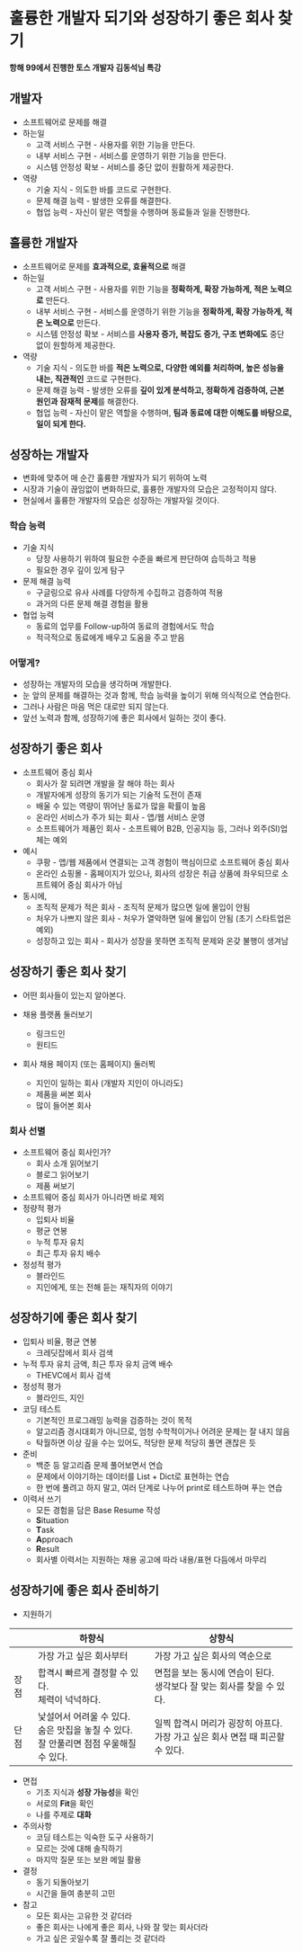 # 훌륭한 개발자 되기와 성장하기 좋은 회사 찾기

**항해 99에서 진행한 토스 개발자 김동석님 특강**

## 개발자

* 소프트웨어로 문제를 해결
* 하는일
  * 고객 서비스 구현 - 사용자를 위한 기능을 만든다.
  * 내부 서비스 구현 - 서비스를 운영하기 위한 기능을 만든다.
  * 시스템 안정성 확보 - 서비스를 중단 없이 원활하게 제공한다.
* 역량
  * 기술 지식 - 의도한 바를 코드로 구현한다.
  * 문제 해결 능력 - 발생한 오류를 해결한다.
  * 협업 능력 - 자신이 맡은 역할을 수행하며 동료들과 일을 진행한다.



## 훌륭한 개발자

* 소프트웨어로 문제를 **효과적으로, 효율적으로** 해결
* 하는일
  * 고객 서비스 구현 - 사용자를 위한 기능을 **정확하게, 확장 가능하게, 적은 노력으로** 만든다.
  * 내부 서비스 구현 - 서비스를 운영하기 위한 기능을 **정확하게, 확장 가능하게, 적은 노력으로** 만든다.
  * 시스템 안정성 확보  - 서비스를 **사용자 증가, 복잡도 증가, 구조 변화에도** 중단 없이 원할하게 제공한다.
* 역량
  * 기술 지식 - 의도한 바를 **적은 노력으로, 다양한 예외를 처리하며, 높은 성능을 내는, 직관적인** 코드로 구현한다.
  * 문제 해결 능력 - 발생한 오류를 **깊이 있게 분석하고, 정확하게 검증하여, 근본 원인과 잠재적 문제**를 해결한다.
  * 협업 능력 - 자신이 맡은 역할을 수행하며, **팀과 동료에 대한 이해도를 바탕으로, 일이 되게 한다.**



## 성장하는 개발자

* 변화에 맞추어 매 순간 훌륭햔 개발자가 되기 위하여 노력
* 시장과 기술이 끊임없이 변화하므로, 훌륭한 개발자의 모습은 고정적이지 않다.
* 현실에서 훌륭한 개발자의 모습은 성장하는 개발자일 것이다.



### 학습 능력

* 기술 지식
  * 당장 사용하기 위하여 필요한 수준을 빠르게 판단하여 습득하고 적용
  * 필요한 경우 깊이 있게 탐구
* 문제 해결 능력
  * 구글링으로 유사 사례를 다양하게 수집하고 검증하여 적용
  * 과거의 다른 문제 해결 경험을 활용
* 협업 능력
  * 동료의 업무를 Follow-up하여 동료의 경험에서도 학습
  * 적극적으로 동료에게 배우고 도움을 주고 받음



### 어떻게?

* 성장하는 개발자의 모습을 생각하며 개발한다.
* 눈 앞의 문제를 해결하는 것과 함께, 학습 능력을 높이기 위해 의식적으로 연습한다.
* 그러나 사람은 마음 먹은 대로만 되지 않는다.
* 앞선 노력과 함께, 성장하기에 좋은 회사에서 일하는 것이 좋다.



## 성장하기 좋은 회사

* 소프트웨어 중심 회사
  * 회사가 잘 되려면 개발을 잘 해야 하는 회사
  * 개발자에게 성장의 동기가 되는 기술적 도전이 존재
  * 배울 수 있는 역량이 뛰어난 동료가 많을 확률이 높음
  * 온라인 서비스가 주가 되는 회사 - 앱/웹 서비스 운영
  * 소프트웨어가 제품인 회사 - 소프트웨어 B2B, 인공지능 등, 그러나 외주(SI)업체는 예외
* 예시
  * 쿠팡 - 앱/웹 제품에서 연결되는 고객 경험이 핵심이므로 소프트웨어 중심 회사
  * 온라인 쇼핑몰 - 홈페이지가 있으나, 회사의 성장은 취급 상품에 좌우되므로 소프트웨어 중심 회사가 아님
* 동시에,
  * 조직적 문제가 적은 회사 - 조직적 문제가 많으면 일에 몰입이 안됨
  * 처우가 나쁘지 않은 회사 - 처우가 열악하면 일에 몰입이 안됨 (초기 스타트업은 예외)
  * 성장하고 있는 회사 - 회사가 성장을 못하면 조직적 문제와 온갖 불행이 생겨남



## 성장하기 좋은 회사 찾기

* 어떤 회사들이 있는지 알아본다.

* 채용 플랫폼 둘러보기

  * 링크드인
  * 원티드

* 회사 채용 페이지 (또는 홈페이지) 둘러뵉

  * 지인이 일하는 회사 (개발자 지인이 아니라도)
  * 제품을 써본 회사
  * 많이 들어본 회사

  

### 회사 선별

* 소프트웨어 중심 회사인가?
  * 회사 소개 읽어보기
  * 블로그 읽어보기
  * 제품 써보기
* 소프트웨어 중심 회사가 아니라면 바로 제외
* 정량적 평가
  * 입퇴사 비율
  * 평균 연봉
  * 누적 투자 유치
  * 최근 투자 유치 배수
* 정성적 평가
  * 블라인드
  * 지인에게, 또는 전해 듣는 재직자의 이야기



## 성장하기에 좋은 회사 찾기

* 입퇴사 비율, 평균 연봉
  * 크레딧잡에서 회사 검색
* 누적 투자 유치 금액, 최근 투자 유치 금액 배수
  * THEVC에서 회사 검색
* 정성적 평가
  * 블라인드, 지인
* 코딩 테스트
  * 기본적인 프로그래밍 능력을 검증하는 것이 목적
  * 알고리즘 경시대회가 아니므로, 엄청 수학적이거나 어려운 문제는 잘 내지 않음
  * 탁월하면 이상 깊을 수는 있어도, 적당한 문제 적당히 풀면 괜찮은 듯
* 준비
  * 백준 등 알고리즘 문제 풀어보면서 연습
  * 문제에서 이야기하는 데이터를 List + Dict로 표현하는 연습
  * 한 번에 풀려고 하지 말고, 여러 단계로 나누어 print로 테스트하며 푸는 연습
* 이력서 쓰기
  * 모든 경험을 담은 Base Resume 작성
  * **S**ituation
  * **T**ask
  * **A**pproach
  * **R**esult
  * 회사별 이력서는 지원하는 채용 공고에 따라 내용/표현 다듬에서 마무리



## 성장하기에 좋은 회사 준비하기

* 지원하기

|      | 하향식                                                       | 상향식                                                       |
| ---- | ------------------------------------------------------------ | ------------------------------------------------------------ |
|      | 가장 가고 싶은 회사부터                                      | 가장 가고 싶은 회사의 역순으로                               |
| 장점 | 합격시 빠르게 결정할 수 있다.<br />체력이 넉넉하다.          | 면접을 보는 동시에 연습이 된다.<br />생각보다 잘 맞는 회사를 찾을 수 있다. |
| 단점 | 낯설어서 어려울 수 있다.<br />숨은 맛집을 놓칠 수 있다.<br />잘 안풀리면 점점 우울해질 수 있다. | 일찍 합격시 머리가 굉장히 아프다.<br />가장 가고 싶은 회사 면접 때 피곤할 수 있다. |

* 면접
  * 기초 지식과 **성장 가능성**을 확인
  * 서로의 **Fit**을 확인
  * 나를 주제로 **대화**
* 주의사항
  * 코딩 테스트는 익숙한 도구 사용하기
  * 모르는 것에 대해 솔직하기
  * 마지막 질문 또는 보완 메일 활용
* 결정
  * 동기 되돌아보기
  * 시간을 들여 충분히 고민
* 참고
  * 모든 회사는 고유한 것 같더라
  * 좋은 회사는 나에게 좋은 회사, 나와 잘 맞는 회사더라
  * 가고 싶은 곳일수록 잘 풀리는 것 같더라

